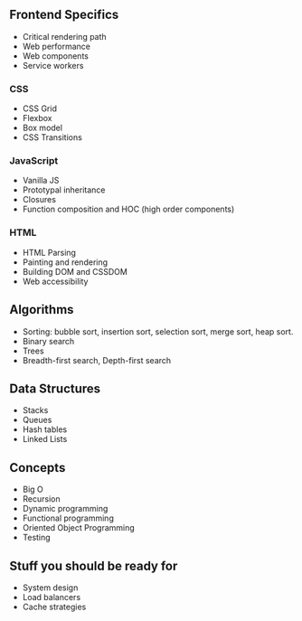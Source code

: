 ## Frontend Specifics
* Critical rendering path
* Web performance
* Web components
* Service workers
### CSS
* CSS Grid
* Flexbox
* Box model
* CSS Transitions
### JavaScript
* Vanilla JS
* Prototypal inheritance
* Closures
* Function composition and HOC (high order components)
### HTML
* HTML Parsing
* Painting and rendering
* Building DOM and CSSDOM
* Web accessibility

## Algorithms
* Sorting: bubble sort, insertion sort, selection sort, merge sort, heap sort.
* Binary search
* Trees
* Breadth-first search, Depth-first search

## Data Structures
* Stacks
* Queues
* Hash tables
* Linked Lists

## Concepts
* Big O
* Recursion
* Dynamic programming
* Functional programming
* Oriented Object Programming
* Testing

## Stuff you should be ready for
* System design
* Load balancers
* Cache strategies
